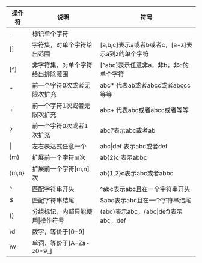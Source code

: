 | 操作符 | 说明 | 符号|
|---|---|---|
|.|标识单个字符||
|[]|字符集，对单个字符给出范围|[a,b,c]表示a或者b或者c，[a-z]表示a到z的单个字符|
|[^]|非字符集，对单个字符给出排除范围|[^abc]表示任意非a，非b，非c的单个字符|
|*|前一个字符0次或者无限次扩充|abc\* 代表ab或者abcc或者abccc等等|
|+|前一个字符1次或者无限次扩充|abc+ 代表abc或者abcc或者等等|
|?| 前一个字符0次或者1次扩充 |abc?表示abc或者ab|
|\|| 左右表达式任意一个| abc\|def 表示abc或者def|
|{m}| 扩展前一个字符m次|ab{2}c 表示abbc|
|{m,n}| 扩展前一个字符[m,n]次 | ab{1,2}c表示abc或者abbc|
|^| 匹配字符串开头 | ^abc表示abc且在一个字符串开头|
|$|匹配字符串结尾| $abc表示abc且在一个字符串结尾|
|()|分组标记，内部只能使用\|操作符号 |(abc)表示abc，(abc\|def)表示abc，def|
|\d|数字，等价于[0-9]||
|\w | 单词，等价于[A-Za-z0-9_]||
